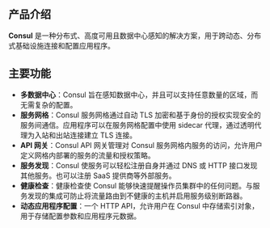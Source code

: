 ## 产品介绍

**Consul** 是一种分布式、高度可用且数据中心感知的解决方案，用于跨动态、分布式基础设施连接和配置应用程序。

## 主要功能

- **多数据中心**：Consul 旨在感知数据中心，并且可以支持任意数量的区域，而无需复杂的配置。
- **服务网格**：Consul 服务网格通过自动 TLS 加密和基于身份的授权实现安全的服务间通信。应用程序可以在服务网格配置中使用 sidecar 代理，通过透明代理为入站和出站连接建立 TLS 连接。
- **API 网关**：Consul API 网关管理对 Consul 服务网格内服务的访问，允许用户定义网格内部署的服务的流量和授权策略。
- **服务发现**：Consul 使服务可以轻松注册自身并通过 DNS 或 HTTP 接口发现其他服务。也可以注册 SaaS 提供商等外部服务。
- **健康检查**：健康检查使 Consul 能够快速提醒操作员集群中的任何问题。与服务发现的集成可防止将流量路由到不健康的主机并启用服务级别断路器。
- **动态应用程序配置**：一个 HTTP API，允许用户在 Consul 中存储索引对象，用于存储配置参数和应用程序元数据。
